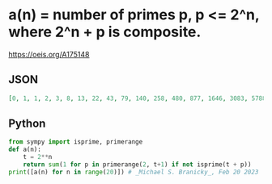 # a\(n\) \= number of primes p, p <\= 2^n, where 2^n \+ p is composite\.
https://oeis.org/A175148
## JSON
```JSON
[0, 1, 1, 2, 3, 8, 13, 22, 43, 79, 140, 258, 480, 877, 1646, 3083, 5788, 10940, 20623, 39191, 74441, 141826, 270992, 518323, 993869, 1910174, 3674150, 7078905, 13654626, 26375091, 51007193, 98748888, 191381911]
```
## Python
```Python
from sympy import isprime, primerange
def a(n):
    t = 2**n
    return sum(1 for p in primerange(2, t+1) if not isprime(t + p))
print([a(n) for n in range(20)]) # _Michael S. Branicky_, Feb 20 2023
```
